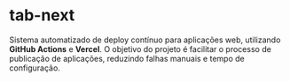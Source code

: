 # tab-next
Sistema automatizado de deploy contínuo para aplicações web, utilizando **GitHub Actions** e **Vercel**.   O objetivo do projeto é facilitar o processo de publicação de aplicações, reduzindo falhas manuais e tempo de configuração.

